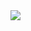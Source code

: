 <!DOCTYPE html>
<html>
<head>
    <meta charset="UTF-8" />
    <title>title</title>
</head>
<body>
<img src="C:\Users\mpulk\Desktop\IMG-c4db92df3e4ad1f1403083fd7e22cc84-V (1).jpg"/>
    
</body>
</html>

